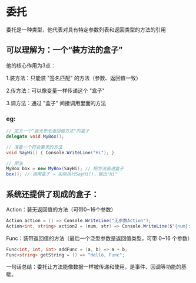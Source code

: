 # 委托
委托是一种类型，他代表对具有特定参数列表和返回类型的方法的引用
## 可以理解为：**一个“装方法的盒子”**

他的核心作用为3点：

1.装方法：只能装 "签名匹配" 的方法（参数、返回值一致）

2.传方法：可以像变量一样传递这个 "盒子"

3.调方法：通过 "盒子" 间接调用里面的方法

### eg:
```c#
// 定义一个"装无参无返回值方法"的盒子
delegate void MyBox();

// 准备一个符合要求的方法
void SayHi() { Console.WriteLine("Hi"); }

// 用法
MyBox box = new MyBox(SayHi); // 把方法装进盒子
box(); // 调用盒子 → 实际执行SayHi()，输出"Hi"

```
## 系统还提供了现成的盒子：

Action：装无返回值的方法（可带0~16个参数）
```c#
Action action = () => Console.WriteLine("无参数Action");
Action<int, string> action2 = (num, str) => Console.WriteLine($"{num}: {str}");
```

Func：装带返回值的方法（最后一个泛型参数是返回值类型，可带 0~16 个参数）
```c#
Func<int, int, int> addFunc = (a, b) => a + b;
Func<string> getString = () => "Hello, Func";

```

一句话总结：委托让方法能像数据一样被传递和使用，是事件、回调等功能的基础。

